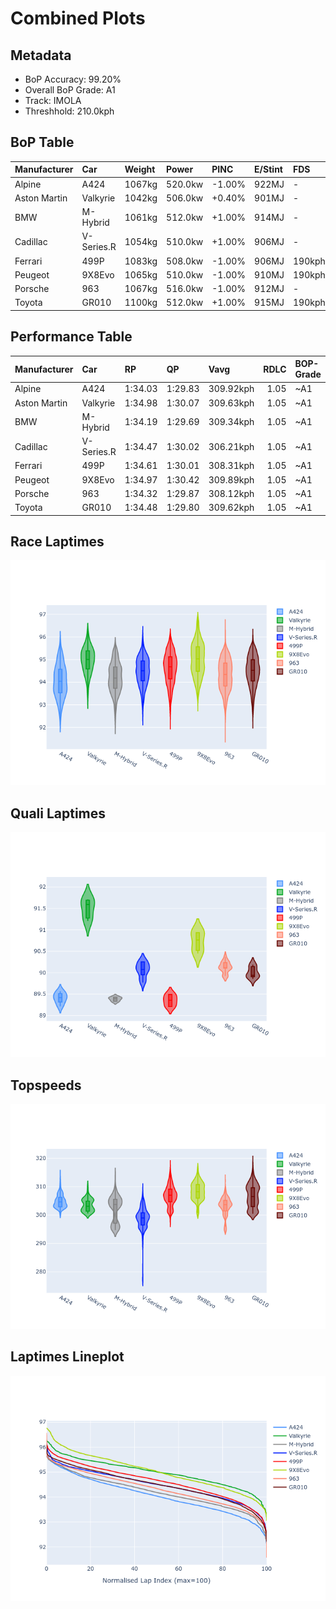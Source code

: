 # Combined Plots

## Metadata

- BoP Accuracy: 99.20%
- Overall BoP Grade: A1
- Track: IMOLA
- Threshhold: 210.0kph

## BoP Table
| Manufacturer   | Car        | Weight   | Power   | PINC   | E/Stint   | FDS    |
|:---------------|:-----------|:---------|:--------|:-------|:----------|:-------|
| Alpine         | A424       | 1067kg   | 520.0kw | -1.00% | 922MJ     | -      |
| Aston Martin   | Valkyrie   | 1042kg   | 506.0kw | +0.40% | 901MJ     | -      |
| BMW            | M-Hybrid   | 1061kg   | 512.0kw | +1.00% | 914MJ     | -      |
| Cadillac       | V-Series.R | 1054kg   | 510.0kw | +1.00% | 906MJ     | -      |
| Ferrari        | 499P       | 1083kg   | 508.0kw | -1.00% | 906MJ     | 190kph |
| Peugeot        | 9X8Evo     | 1065kg   | 510.0kw | -1.00% | 910MJ     | 190kph |
| Porsche        | 963        | 1067kg   | 516.0kw | -1.00% | 912MJ     | -      |
| Toyota         | GR010      | 1100kg   | 512.0kw | +1.00% | 915MJ     | 190kph |

## Performance Table
| Manufacturer   | Car        | RP      | QP      | Vavg      |   RDLC | BOP-Grade   | Match   |
|:---------------|:-----------|:--------|:--------|:----------|-------:|:------------|:--------|
| Alpine         | A424       | 1:34.03 | 1:29.83 | 309.92kph |   1.05 | ~A1         | 99.77%  |
| Aston Martin   | Valkyrie   | 1:34.98 | 1:30.07 | 309.63kph |   1.05 | ~A1         | 99.06%  |
| BMW            | M-Hybrid   | 1:34.19 | 1:29.69 | 309.34kph |   1.05 | ~A1         | 99.61%  |
| Cadillac       | V-Series.R | 1:34.47 | 1:30.02 | 306.21kph |   1.05 | ~A1         | 99.96%  |
| Ferrari        | 499P       | 1:34.61 | 1:30.01 | 308.31kph |   1.05 | ~A1         | 99.98%  |
| Peugeot        | 9X8Evo     | 1:34.97 | 1:30.42 | 309.89kph |   1.05 | ~A1         | 95.40%  |
| Porsche        | 963        | 1:34.32 | 1:29.87 | 308.12kph |   1.05 | ~A1         | 99.89%  |
| Toyota         | GR010      | 1:34.48 | 1:29.80 | 309.62kph |   1.05 | ~A1         | 99.97%  |

## Race Laptimes
![Race Laptimes](images/race_violin.png)

## Quali Laptimes
![Quali Laptimes](images/quali_violin.png)

## Topspeeds
![Topspeeds](images/topspeed_violin.png)

## Laptimes Lineplot
![Laptimes Lineplot](images/laptime_line.png)

